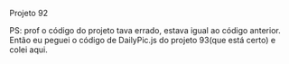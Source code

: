 Projeto 92

PS: prof o código do projeto tava errado, estava igual ao código anterior. Então eu peguei o código de DailyPic.js do projeto 93(que está certo) e colei aqui.